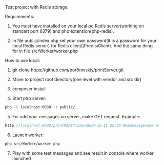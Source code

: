 
Test project with Redis storage.

Requirements:

1. You must have installed on your local pc Redis server(working on standart port 6379)
and php extension(php-redis).

2. In file public/index.php set your own password(it is a password for your local Redis server) for Redis client(\Predis\Client).
   And the same thing for in file src/Worker/worker.php


How to use local:

1. git clone https://github.com/porfirovskiy/printServer.git

2. Move to project root directory(one level with vendor and src dir)

3. composer install

4. Start php server:
```sh
php -S localhost:8000 -t public/
```
5. For add your messages on server, make GET request.
Example:
```js
http://localhost:8000/printMeAt?time=2020-12-11 20:35:00&message=new message 32
```
6. Launch worker:
```sh
php src/Worker/worker.php
```
7. Play with some test messages and see result in console where worker launched


